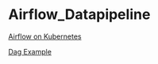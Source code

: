 # Airflow_Datapipeline

[Airflow on Kubernetes](https://www.youtube.com/watch?v=A0gKV1r7w8M)

[Dag Example](https://blog.insightdatascience.com/airflow-101-start-automating-your-batch-workflows-with-ease-8e7d35387f94)
